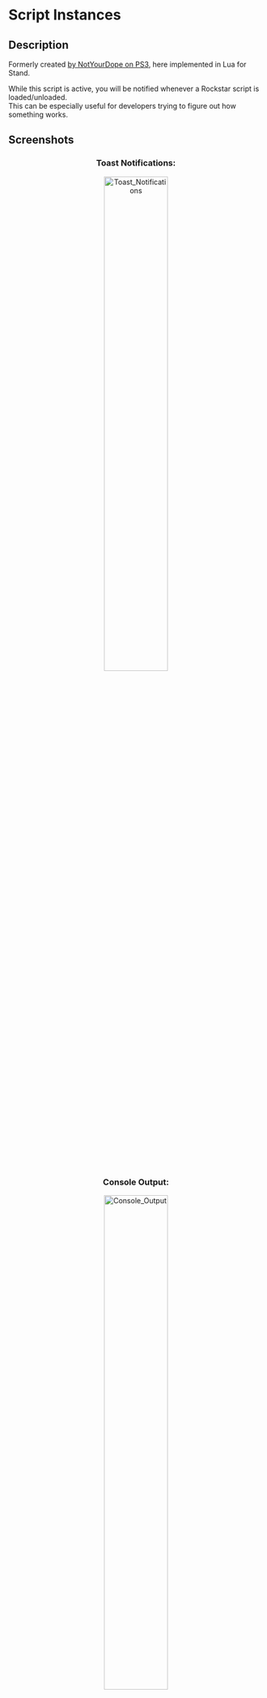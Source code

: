 # Script Instances

## Description

Formerly created [by NotYourDope on PS3](https://playersquared.com/threads/nyd-projects-collection-v3.3255/), here implemented in Lua for Stand. 

While this script is active, you will be notified whenever a Rockstar script is loaded/unloaded.<br>
This can be especially useful for developers trying to figure out how something works.

## Screenshots

### <div align="center">Toast Notifications:</div>

<div align="center">
  <img src="https://github.com/Illegal-Services/ScriptInstances-Lua/assets/62464560/435b90fc-069d-4dab-b241-eb605b7bc4a2" alt="Toast_Notifications" style="width: 50%;">
</div>

### <div align="center">Console Output:</div>

<div align="center">
  <img src="https://github.com/Illegal-Services/ScriptInstances-Lua/assets/62464560/06156456-94f3-4a29-a645-f17aa4715459" alt="Console_Output" style="width: 50%;">
</div>
